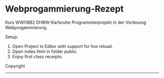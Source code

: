 # Webprogammierung-Rezept
Kurs WWI18B2 DHBW-Karlsruhe
Programmierprojekt in der Vorlesung Webprogammierung.

Setup:
1. Open Project in Editor with support for live reload.
2. Open index.html in folder public.
3. Enjoy first class receipts.

Copyright
********
